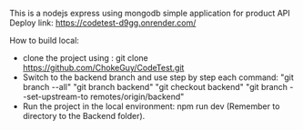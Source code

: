 This is a nodejs express using mongodb simple application for product API
Deploy link: https://codetest-d9gg.onrender.com/

How to build local:
- clone the project using : git clone https://github.com/ChokeGuy/CodeTest.git
- Switch to the backend branch and use step by step each command: "git branch --all" "git branch backend" "git checkout backend" "git branch --set-upstream-to remotes/origin/backend"
- Run the project in the local environment: npm run dev (Remember to directory to the Backend folder).
